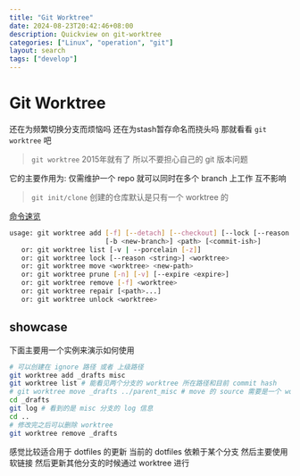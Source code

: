 ```yaml
---
title: "Git Worktree"
date: 2024-08-23T20:42:46+08:00
description: Quickview on git-worktree
categories: ["Linux", "operation", "git"]
layout: search
tags: ["develop"]
---
```


# Git Worktree

还在为频繁切换分支而烦恼吗 还在为stash暂存命名而挠头吗 那就看看 `git worktree` 吧

> `git worktree` 2015年就有了 所以不要担心自己的 git 版本问题

它的主要作用为: 仅需维护一个 repo 就可以同时在多个 branch 上工作 互不影响

> `git init/clone` 创建的仓库默认是只有一个 worktree 的

[命令速览][inspiration]
```bash
usage: git worktree add [-f] [--detach] [--checkout] [--lock [--reason <string>]]
                        [-b <new-branch>] <path> [<commit-ish>]
   or: git worktree list [-v | --porcelain [-z]]
   or: git worktree lock [--reason <string>] <worktree>
   or: git worktree move <worktree> <new-path>
   or: git worktree prune [-n] [-v] [--expire <expire>]
   or: git worktree remove [-f] <worktree>
   or: git worktree repair [<path>...]
   or: git worktree unlock <worktree>
```

## showcase

下面主要用一个实例来演示如何使用

```bash
# 可以创建在 ignore 路径 或者 上级路径
git worktree add _drafts misc
git worktree list # 能看见两个分支的 worktree 所在路径和目前 commit hash
# git worktree move _drafts ../parent_misc # move 的 source 需要是一个 worktree
cd _drafts
git log # 看到的是 misc 分支的 log 信息
cd ..
# 修改完之后可以删除 worktree
git worktree remove _drafts
```

感觉比较适合用于 dotfiles 的更新 当前的 dotfiles 依赖于某个分支 然后主要使用软链接 然后更新其他分支的时候通过 worktree 进行

[inspiration]: https://fev.al/posts/git-worktree/